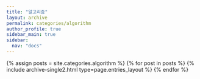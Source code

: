 ```yaml
---
title: "알고리즘"
layout: archive
permalink: categories/algorithm
author_profile: true
sidebar_main: true
sidebar:
  nav: "docs"
---
```

{% assign posts = site.categories.algorithm %}
{% for post in posts %} {% include archive-single2.html type=page.entries_layout %} {% endfor %}
